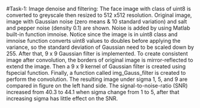 #Task-1: Image denoise and filtering:
The face image with class of uint8 is converted to greyscale then resized to 512 x512 resolution. Original image, image with Gaussian noise (zero means & 10 standard variation) and salt and pepper noise (density 0.1) are shown. Noise is added by using Matlab built-in function imnoise. Notice since the image is in uint8 class and imnoise function converts uint8 values to doubles before applying the variance, so the standard deviation of Gaussian need to be scaled down by 255. 
After that, 9 x 9 Gaussian filter is implemented. To create consistent image after convolution, the borders of original image is mirror-reflected to extend the image. Then a 9 x 9 kernel of Gaussian filter is created using fspecial function. Finally, a function called img_Gauss_filter is created to perform the convolution. The resulting image under sigma 1, 5, and 9 are compared in figure on the left hand side. The signal-to-noise-ratio (SNR) increased from 40.3 to 44.1 when sigma change from 1 to 5, after that increasing sigma has little effect on the SNR.
